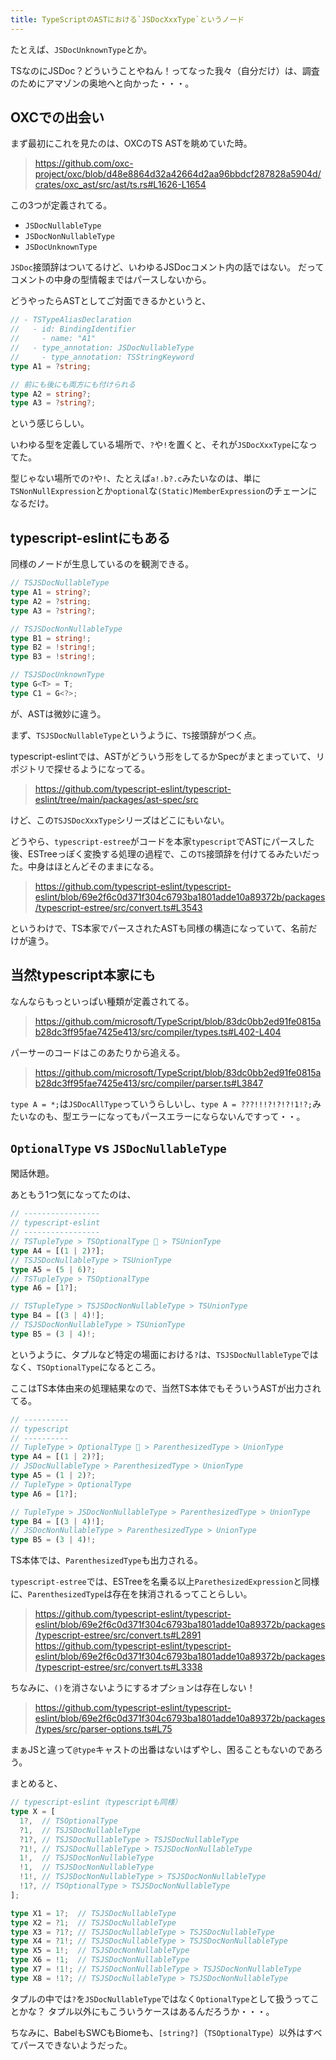 ```yaml
---
title: TypeScriptのASTにおける`JSDocXxxType`というノード
---
```


たとえば、`JSDocUnknownType`とか。

TSなのにJSDoc？どういうことやねん！ってなった我々（自分だけ）は、調査のためにアマゾンの奥地へと向かった・・・。

## OXCでの出会い

まず最初にこれを見たのは、OXCのTS ASTを眺めていた時。

> https://github.com/oxc-project/oxc/blob/d48e8864d32a42664d2aa96bbdcf287828a5904d/crates/oxc_ast/src/ast/ts.rs#L1626-L1654

この3つが定義されてる。

- `JSDocNullableType`
- `JSDocNonNullableType`
- `JSDocUnknownType`

`JSDoc`接頭辞はついてるけど、いわゆるJSDocコメント内の話ではない。
だってコメントの中身の型情報まではパースしないから。

どうやったらASTとしてご対面できるかというと、

```ts
// - TSTypeAliasDeclaration
//   - id: BindingIdentifier
//     - name: "A1"
//   - type_annotation: JSDocNullableType
//     - type_annotation: TSStringKeyword
type A1 = ?string;

// 前にも後にも両方にも付けられる
type A2 = string?;
type A3 = ?string?;
```

という感じらしい。

いわゆる型を定義している場所で、`?`や`!`を置くと、それが`JSDocXxxType`になってた。

型じゃない場所での`?`や`!`、たとえば`a!.b?.c`みたいなのは、単に`TSNonNullExpression`とか`optional`な`(Static)MemberExpression`のチェーンになるだけ。

## typescript-eslintにもある

同様のノードが生息しているのを観測できる。

```ts
// TSJSDocNullableType
type A1 = string?;
type A2 = ?string;
type A3 = ?string?;

// TSJSDocNonNullableType
type B1 = string!;
type B2 = !string!;
type B3 = !string!;

// TSJSDocUnknownType
type G<T> = T;
type C1 = G<?>;
```

が、ASTは微妙に違う。

まず、`TSJSDocNullableType`というように、`TS`接頭辞がつく点。

typescript-eslintでは、ASTがどういう形をしてるかSpecがまとまっていて、リポジトリで探せるようになってる。

> https://github.com/typescript-eslint/typescript-eslint/tree/main/packages/ast-spec/src

けど、この`TSJSDocXxxType`シリーズはどこにもいない。

どうやら、`typescript-estree`がコードを本家`typescript`でASTにパースした後、ESTreeっぽく変換する処理の過程で、この`TS`接頭辞を付けてるみたいだった。中身はほとんどそのままになる。

> https://github.com/typescript-eslint/typescript-eslint/blob/69e2f6c0d371f304c6793ba1801adde10a89372b/packages/typescript-estree/src/convert.ts#L3543

というわけで、TS本家でパースされたASTも同様の構造になっていて、名前だけが違う。

## 当然typescript本家にも

なんならもっといっぱい種類が定義されてる。

> https://github.com/microsoft/TypeScript/blob/83dc0bb2ed91fe0815ab28dc3ff95fae7425e413/src/compiler/types.ts#L402-L404


パーサーのコードはこのあたりから追える。

> https://github.com/microsoft/TypeScript/blob/83dc0bb2ed91fe0815ab28dc3ff95fae7425e413/src/compiler/parser.ts#L3847

`type A = *;`は`JSDocAllType`っていうらしいし、`type A = ???!!!?!?!?!1!?;`みたいなのも、型エラーになってもパースエラーにならないんですって・・。

## `OptionalType` vs `JSDocNullableType`

閑話休題。

あともう1つ気になってたのは、

```ts
// -----------------
// typescript-eslint
// -----------------
// TSTupleType > TSOptionalType 👀 > TSUnionType
type A4 = [(1 | 2)?];
// TSJSDocNullableType > TSUnionType
type A5 = (5 | 6)?;
// TSTupleType > TSOptionalType
type A6 = [1?];

// TSTupleType > TSJSDocNonNullableType > TSUnionType
type B4 = [(3 | 4)!];
// TSJSDocNonNullableType > TSUnionType
type B5 = (3 | 4)!;
```

というように、タプルなど特定の場面における`?`は、`TSJSDocNullableType`ではなく、`TSOptionalType`になるところ。

ここはTS本体由来の処理結果なので、当然TS本体でもそういうASTが出力されてる。

```ts
// ----------
// typescript
// ----------
// TupleType > OptionalType 👀 > ParenthesizedType > UnionType
type A4 = [(1 | 2)?];
// JSDocNullableType > ParenthesizedType > UnionType
type A5 = (1 | 2)?;
// TupleType > OptionalType
type A6 = [1?];

// TupleType > JSDocNonNullableType > ParenthesizedType > UnionType
type B4 = [(3 | 4)!];
// JSDocNonNullableType > ParenthesizedType > UnionType
type B5 = (3 | 4)!;
```

TS本体では、`ParenthesizedType`も出力される。

`typescript-estree`では、ESTreeを名乗る以上`ParethesizedExpression`と同様に、`ParenthesizedType`は存在を抹消されるってことらしい。

> https://github.com/typescript-eslint/typescript-eslint/blob/69e2f6c0d371f304c6793ba1801adde10a89372b/packages/typescript-estree/src/convert.ts#L2891
> https://github.com/typescript-eslint/typescript-eslint/blob/69e2f6c0d371f304c6793ba1801adde10a89372b/packages/typescript-estree/src/convert.ts#L3338

ちなみに、`()`を消さないようにするオプションは存在しない！

> https://github.com/typescript-eslint/typescript-eslint/blob/69e2f6c0d371f304c6793ba1801adde10a89372b/packages/types/src/parser-options.ts#L75

まぁJSと違って`@type`キャストの出番はないはずやし、困ることもないのであろう。

まとめると、

```ts
// typescript-eslint（typescriptも同様）
type X = [
  1?,  // TSOptionalType
  ?1,  // TSJSDocNullableType
  ?1?, // TSJSDocNullableType > TSJSDocNullableType
  ?1!, // TSJSDocNullableType > TSJSDocNonNullableType
  1!,  // TSJSDocNonNullableType
  !1,  // TSJSDocNonNullableType
  !1!, // TSJSDocNonNullableType > TSJSDocNonNullableType
  !1?, // TSOptionalType > TSJSDocNonNullableType
];

type X1 = 1?;  // TSJSDocNullableType
type X2 = ?1;  // TSJSDocNullableType
type X3 = ?1?; // TSJSDocNullableType > TSJSDocNullableType
type X4 = ?1!; // TSJSDocNullableType > TSJSDocNonNullableType
type X5 = 1!;  // TSJSDocNonNullableType
type X6 = !1;  // TSJSDocNonNullableType
type X7 = !1!; // TSJSDocNonNullableType > TSJSDocNonNullableType
type X8 = !1?; // TSJSDocNullableType > TSJSDocNonNullableType
```

タプルの中では`?`を`JSDocNullableType`ではなく`OptionalType`として扱うってことかな？
タプル以外にもこういうケースはあるんだろうか・・・。

ちなみに、BabelもSWCもBiomeも、`[string?]`（`TSOptionalType`）以外はすべてパースできないようだった。

